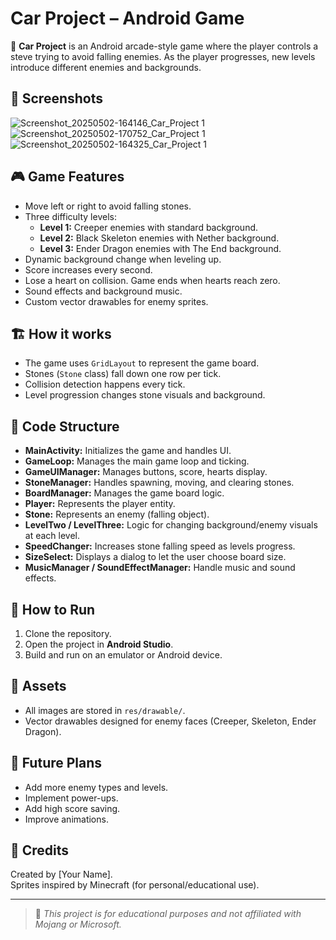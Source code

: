 # Car Project – Android Game

🚗 **Car Project** is an Android arcade-style game where the player controls a steve trying to avoid falling enemies. As the player progresses, new levels introduce different enemies and backgrounds.

## 📸 Screenshots
![Screenshot_20250502-164146_Car_Project 1](https://github.com/user-attachments/assets/d205bee2-360d-4826-bbc6-c211d975089d)
![Screenshot_20250502-170752_Car_Project 1](https://github.com/user-attachments/assets/86693450-2987-4837-a80b-56430dfa4732)
![Screenshot_20250502-164325_Car_Project 1](https://github.com/user-attachments/assets/684fa715-3a51-4fbd-80b2-51bc0757fdc8)




## 🎮 Game Features

- Move left or right to avoid falling stones.
- Three difficulty levels:
  - **Level 1:** Creeper enemies with standard background.
  - **Level 2:** Black Skeleton enemies with Nether background.
  - **Level 3:** Ender Dragon enemies with The End background.
- Dynamic background change when leveling up.
- Score increases every second.
- Lose a heart on collision. Game ends when hearts reach zero.
- Sound effects and background music.
- Custom vector drawables for enemy sprites.

## 🏗️ How it works

- The game uses `GridLayout` to represent the game board.
- Stones (`Stone` class) fall down one row per tick.
- Collision detection happens every tick.
- Level progression changes stone visuals and background.

## 🧩 Code Structure

- **MainActivity:** Initializes the game and handles UI.
- **GameLoop:** Manages the main game loop and ticking.
- **GameUIManager:** Manages buttons, score, hearts display.
- **StoneManager:** Handles spawning, moving, and clearing stones.
- **BoardManager:** Manages the game board logic.
- **Player:** Represents the player entity.
- **Stone:** Represents an enemy (falling object).
- **LevelTwo / LevelThree:** Logic for changing background/enemy visuals at each level.
- **SpeedChanger:** Increases stone falling speed as levels progress.
- **SizeSelect:** Displays a dialog to let the user choose board size.
- **MusicManager / SoundEffectManager:** Handle music and sound effects.

## 📝 How to Run

1. Clone the repository.
2. Open the project in **Android Studio**.
3. Build and run on an emulator or Android device.

## 📂 Assets

- All images are stored in `res/drawable/`.
- Vector drawables designed for enemy faces (Creeper, Skeleton, Ender Dragon).

## 🚀 Future Plans

- Add more enemy types and levels.
- Implement power-ups.
- Add high score saving.
- Improve animations.

## 🙌 Credits

Created by [Your Name].  
Sprites inspired by Minecraft (for personal/educational use).

---

> 📝 *This project is for educational purposes and not affiliated with Mojang or Microsoft.*
